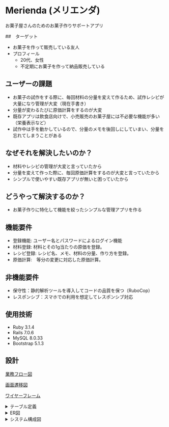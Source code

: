 # Merienda (メリエンダ)
 お菓子屋さんのためのお菓子作りサポートアプリ

##　ターゲット
- お菓子を作って販売している友人
- プロフィール
  - 20代、女性
  - 不定期にお菓子を作って納品販売している

## ユーザーの課題
- お菓子の試作をする際に、毎回材料の分量を変えて作るため、試作レシピが大量になり管理が大変（現在手書き）
- 分量が変わるたびに原価計算をするのが大変
- 既存アプリは飲食店向けで、小売販売のお菓子屋には不必要な機能が多い（栄養表示など）
- 試作中は手を動かしているので、分量のメモを後回しにしていまい、分量を忘れてしまうことがある

## なぜそれを解決したいのか？
- 材料やレシピの管理が大変と言っていたから
- 分量を変えて作った際に、毎回原価計算をするのが大変と言っていたから
- シンプルで使いやすい既存アプリが無いと困っていたから

## どうやって解決するのか？
- お菓子作りに特化して機能を絞ったシンプルな管理アプリを作る

## 機能要件
- 登録機能: ユーザー名とパスワードによるログイン機能
- 材料登録: 材料とその1g当たりの原価を登録。
- レシピ登録: レシピ名、メモ、材料の分量、作り方を登録。
- 原価計算:　等分の変更に対応した原価計算。

## 非機能要件
- 保守性：静的解析ツールを導入してコードの品質を保つ（RuboCop）
- レスポンシブ：スマホでの利用を想定してレスポンシブ対応

## 使用技術
- Ruby 3.1.4
- Rails 7.0.6
- MySQL 8.0.33
- Bootstrap 5.1.3

## 設計

<a href="https://www.figma.com/file/tz8yBTDCuOUBLCqykFeuNf/%E6%A5%AD%E5%8B%99%E3%83%95%E3%83%AD%E3%83%BC%E5%9B%B3?type=design&t=dsxdGjmPUi7EEkix-1">業務フロー図</a>

<a href="https://www.figma.com/file/CaEePGJb9mDugCBRDUiZWJ/%E7%94%BB%E9%9D%A2%E9%81%B7%E7%A7%BB%E5%9B%B3?type=design&node-id=0%3A1&t=dsxdGjmPUi7EEkix-1">画面遷移図</a>

<a href="https://www.figma.com/file/MHUESDNNKB1b8hxnpSHgnO/%E3%83%AF%E3%82%A4%E3%83%A4%E3%83%BC%E3%83%95%E3%83%AC%E3%83%BC%E3%83%A0?type=design&t=dsxdGjmPUi7EEkix-1">ワイヤーフレーム</a>

<details>
  <summary>テーブル定義</summary>

Users テーブル（ユーザー）
|カラム名	| データ型	| NULL	| キー	| 初期値	| AUTO INCREMENT|
|---|---|---|---|---|---|
|id	|INT	|NOT NULL	|PRIMARY KEY	|	|YES|
|name	|VARCHAR(255)	|NOT NULL	|UNIQUE	|	||
|password	|VARCHAR(255)	|NOT NULL	|	|	||
|created_at	|DATETIME	|NOT NULL	|	|	||
|updated_at	|DATETIME	|NOT NULL	|	|	||

Ingredients テーブル（材料）
|カラム名	| データ型	| NULL	| キー	| 初期値	| AUTO INCREMENT|
|---|---|---|---|---|---|
|id	|INT	|NOT NULL	|PRIMARY KEY	|	|YES|
|user_id	|INT	|NOT NULL	|FOREIGN KEY	|	||
|name	|VARCHAR(255)	|NOT NULL	|	|	||
|cost_per_gram	|DECIMAL(10,2)	|NOT NULL	|	|	||
|created_at	|DATETIME	|NOT NULL	|	|	||
|updated_at	|DATETIME	|NOT NULL	|	|	||
- 外部キー制約：user_id は Users テーブルの id に紐づく

Recipes テーブル（レシピ）
|カラム名	| データ型	| NULL	| キー	| 初期値	| AUTO INCREMENT|
|---|---|---|---|---|---|
|id	|INT	|NOT NULL	|PRIMARY KEY	|	|YES|
|user_id	|INT	|NOT NULL	|FOREIGN KEY	|	||
|title	|VARCHAR(255)	|NOT NULL	|	|	||
|notes	|TEXT	|	|	|	||
|created_at	|DATETIME	|NOT NULL	|	|	||
|updated_at	|DATETIME	|NOT NULL	|	|	||
- 外部キー制約：user_id は Users テーブルの id に紐づく

RecipeMethod テーブル（レシピの作り方）
|カラム名	| データ型	| NULL	| キー	| 初期値	| AUTO INCREMENT|
|---|---|---|---|---|---|
|id	|INT	|NOT NULL	|PRIMARY KEY	|	|YES|
|recipe_id	|INT	|NOT NULL	|FOREIGN KEY	|	||
|process	|TEXT	|	|	|	||
|created_at	|DATETIME	|NOT NULL	|	|	||
|updated_at	|DATETIME	|NOT NULL	|	|	||
- 外部キー制約：recipe_id は Recipes テーブルの id に紐づく

RecipeIngredients テーブル（レシピごとの材料とその量）
|カラム名	| データ型	| NULL	| キー	| 初期値	| AUTO INCREMENT|
|---|---|---|---|---|---|
|id	|INT	|NOT NULL	|PRIMARY KEY	|	|YES|
|recipe_id	|INT	|NOT NULL	|FOREIGN KEY	|	||
|ingredient_id	|INT	|NOT NULL	|FOREIGN KEY	|	||
|quantity_in_grams	|DECIMAL(10,2)	|NOT NULL	|	|	||
|created_at	|DATETIME	|NOT NULL	|	|	||
|updated_at	|DATETIME	|NOT NULL	|	|	||
- 外部キー制約：recipe_id は Recipes テーブルの id に紐づく
- 外部キー制約：ingredient_id は Ingredients テーブルの id に紐づく
</details>

<details>
  <summary>ER図</summary>

![Alt text](./img/ER.png)
</details>

<details>
  <summary>システム構成図</summary>
<img src="./img/%E3%82%B7%E3%82%B9%E3%83%86%E3%83%A0%E6%A7%8B%E6%88%90%E5%9B%B3.png" width="500px">
</details>
